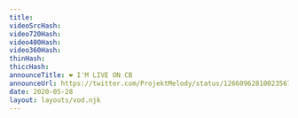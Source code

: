 ```yaml
---
title: 
videoSrcHash: 
video720Hash: 
video480Hash: 
video360Hash: 
thinHash: 
thiccHash: 
announceTitle: ❤️ I'M LIVE ON CB
announceUrl: https://twitter.com/ProjektMelody/status/1266096281002356736
date: 2020-05-28
layout: layouts/vod.njk
---
```

